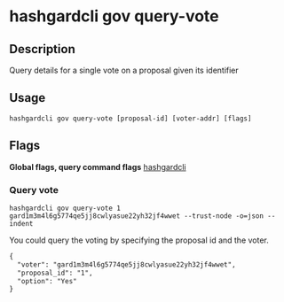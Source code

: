 # hashgardcli gov query-vote

## Description

Query details for a single vote on a proposal given its identifier

## Usage

```
hashgardcli gov query-vote [proposal-id] [voter-addr] [flags]
```

## Flags

**Global flags, query command flags** [hashgardcli](../README.md)

### Query vote

```shell
hashgardcli gov query-vote 1 gard1m3m4l6g5774qe5jj8cwlyasue22yh32jf4wwet --trust-node -o=json --indent
```

You could query the voting by specifying the proposal id and the voter.

```txt
{
  "voter": "gard1m3m4l6g5774qe5jj8cwlyasue22yh32jf4wwet",
  "proposal_id": "1",
  "option": "Yes"
}

```
